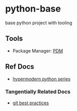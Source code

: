 # python-base

base python project with tooling

## Tools

- Package Manager: [PDM](https://pdm.fming.dev/)

## Ref Docs

- [hypermodern python series](https://cjolowicz.github.io/posts/hypermodern-python-01-setup/)

### Tangentially Related Docs

- [git best practices](https://deepsource.io/blog/git-best-practices/)

